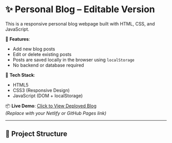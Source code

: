 # ✨ Personal Blog – Editable Version

This is a responsive personal blog webpage built with HTML, CSS, and JavaScript.

🧠 **Features**:
- Add new blog posts
- Edit or delete existing posts
- Posts are saved locally in the browser using `localStorage`
- No backend or database required

🚀 **Tech Stack**:
- HTML5
- CSS3 (Responsive Design)
- JavaScript (DOM + localStorage)

📦 **Live Demo**:
[Click to View Deployed Blog](https://yourusername.github.io/your-repo-name/)  
*(Replace with your Netlify or GitHub Pages link)*

---

## 📁 Project Structure


